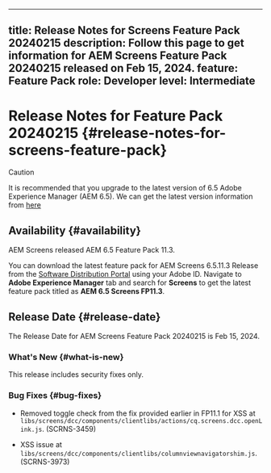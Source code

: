  ---
 title: Release Notes for Screens Feature Pack 20240215
 description: Follow this page to get information for AEM Screens Feature Pack 20240215 released on Feb 15, 2024.
 feature: Feature Pack
 role: Developer
 level: Intermediate
 ---
 # Release Notes for Feature Pack 20240215 {#release-notes-for-screens-feature-pack}

 >[!CAUTION]
 >It is recommended that you upgrade to the latest version of 6.5 Adobe Experience Manager (AEM 6.5). We can get the latest version information from [here](https://experienceleague.adobe.com/docs/experience-manager-65/content/release-notes/release-notes.html?lang=en)

 ## Availability {#availability}

 AEM Screens released AEM 6.5 Feature Pack 11.3.

 You can download the latest feature pack for AEM Screens 6.5.11.3 Release from the [Software Distribution Portal](https://experience.adobe.com/#/downloads/content/software-distribution/en/aem.html) using your Adobe ID. Navigate to **Adobe Experience Manager** tab and search for **Screens** to get the latest feature pack titled as **AEM 6.5 Screens FP11.3**.

 ## Release Date {#release-date}

 The Release Date for AEM Screens Feature Pack 20240215 is Feb 15, 2024.

 ### What's New {#what-is-new}

 This release includes security fixes only.

 ### Bug Fixes {#bug-fixes}

 * Removed toggle check from the fix provided earlier in FP11.1 for XSS at `libs/screens/dcc/components/clientlibs/actions/cq.screens.dcc.openLink.js`. (SCRNS-3459)

 * XSS issue at `libs/screens/dcc/components/clientlibs/columnviewnavigatorshim.js`. (SCRNS-3973)
